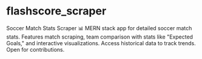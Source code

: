 # flashscore_scraper
Soccer Match Stats Scraper 📊 MERN stack app for detailed soccer match stats. Features match scraping, team comparison with stats like "Expected Goals," and interactive visualizations. Access historical data to track trends. Open for contributions.
